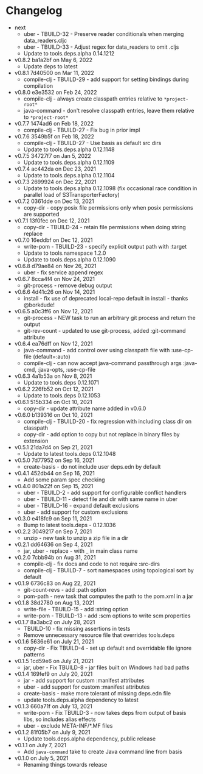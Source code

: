 Changelog
===========

* next
  * uber - TBUILD-32 - Preserve reader conditionals when merging data\_readers.cljc
  * uber - TBUILD-33 - Adjust regex for data\_readers to omit .cljs
  * Update to tools.deps.alpha 0.14.1212
* v0.8.2 ba1a2bf on May 6, 2022
  * Update deps to latest
* v0.8.1 7d40500 on Mar 11, 2022
  * compile-clj - TBUILD-29 - add support for setting bindings during compilation 
* v0.8.0 e3e3532 on Feb 24, 2022
  * compile-clj - always create classpath entries relative to `*project-root*`
  * java-command - don't resolve classpath entries, leave them relative to `*project-root*`
* v0.7.7 1474ad6 on Feb 18, 2022
  * compile-clj - TBUILD-27 - Fix bug in prior impl
* v0.7.6 3549b5f on Feb 18, 2022
  * compile-clj - TBUILD-27 - Use basis as default src dirs
  * Update to tools.deps.alpha 0.12.1148
* v0.7.5 34727f7 on Jan 5, 2022
  * Update to tools.deps.alpha 0.12.1109
* v0.7.4 ac442da on Dec 23, 2021
  * Update to tools.deps.alpha 0.12.1104
* v0.7.3 2699924 on Dec 22, 2021
  * Update to tools.deps.alpha 0.12.1098 (fix occasional race condition in parallel load of S3TransporterFactory)
* v0.7.2 0361dde on Dec 13, 2021
  * copy-dir - copy posix file permissions only when posix permissions are supported
* v0.7.1 13f0fec on Dec 12, 2021
  * copy-dir - TBUILD-24 - retain file permissions when doing string replace
* v0.7.0 16eddbf on Dec 12, 2021
  * write-pom - TBUILD-23 - specify explicit output path with :target
  * Update to tools.namespace 1.2.0
  * Update to tools.deps.alpha 0.12.1090
* v0.6.8 d79ae84 on Nov 26, 2021
  * uber - fix service append regex
* v0.6.7 8cca4f4 on Nov 24, 2021
  * git-process - remove debug output
* v0.6.6 4d41c26 on Nov 14, 2021
  * install - fix use of deprecated local-repo default in install - thanks @borkdude!
* v0.6.5 a0c3ff6 on Nov 12, 2021
  * git-process - NEW task to run an arbitrary git process and return the output
  * git-rev-count - updated to use git-process, added :git-command attribute
* v0.6.4 ea76dff on Nov 12, 2021
  * java-command - add control over using classpath file with :use-cp-file (default=:auto)
  * compile-clj - can now accept java-command passthrough args :java-cmd, :java-opts, :use-cp-file
* v0.6.3 4a1b53a on Nov 8, 2021
  * Update to tools.deps 0.12.1071
* v0.6.2 226fb52 on Oct 12, 2021
  * Update to tools.deps 0.12.1053
* v0.6.1 515b334 on Oct 10, 2021
  * copy-dir - update attribute name added in v0.6.0
* v0.6.0 b139316 on Oct 10, 2021
  * compile-clj - TBUILD-20 - fix regression with including class dir on classpath
  * copy-dir - add option to copy but not replace in binary files by extension
* v0.5.1 21da7d4 on Sep 21, 2021
  * Update to latest tools.deps 0.12.1048
* v0.5.0 7d77952 on Sep 16, 2021
  * create-basis - do not include user deps.edn by default
* v0.4.1 452db44 on Sep 16, 2021
  * Add some param spec checking
* v0.4.0 801a22f on Sep 15, 2021
  * uber - TBUILD-2 - add support for configurable conflict handlers
  * uber - TBUILD-11 - detect file and dir with same name in uber
  * uber - TBUILD-16 - expand default exclusions
  * uber - add support for custom exclusions
* v0.3.0 e418fc9 on Sep 11, 2021
  * Bump to latest tools.deps - 0.12.1036
* v0.2.2 3049217 on Sep 7, 2021
  * unzip - new task to unzip a zip file in a dir
* v0.2.1 dd64636 on Sep 4, 2021
  * jar, uber - replace - with _ in main class name
* v0.2.0 7cbb94b on Aug 31, 2021
  * compile-clj - fix docs and code to not require :src-dirs
  * compile-clj - TBUILD-7 - sort namespaces using topological sort by default
* v0.1.9 6736c83 on Aug 22, 2021
  * git-count-revs - add :path option
  * pom-path - new task that computes the path to the pom.xml in a jar
* v0.1.8 38d2780 on Aug 13, 2021
  * write-file - TBUILD-15 - add :string option 
  * write-pom - TBUILD-13 - add :scm options to write scm properties
* v0.1.7 8a3abc2 on July 28, 2021
  * TBUILD-10 - fix missing assertions in tests
  * Remove unnecessary resource file that overrides tools.deps
* v0.1.6 5636e61 on July 21, 2021
  * copy-dir - Fix TBUILD-4 - set up default and overridable file ignore patterns
* v0.1.5 1cd59e6 on July 21, 2021
  * jar, uber - Fix TBUILD-8 - jar files built on Windows had bad paths
* v0.1.4 169fef9 on July 20, 2021
  * jar - add support for custom :manifest attributes
  * uber - add support for custom :manifest attributes
  * create-basis - make more tolerant of missing deps.edn file
  * update tools.deps.alpha dependency to latest
* v0.1.3 660a71f on July 13, 2021
  * write-pom - Fix TBUILD-3 - now takes deps from output of basis libs, so includes alias effects
  * uber - exclude META-INF/\*.MF files
* v0.1.2 81f05b7 on July 9, 2021
  * Update tools.deps.alpha dependency, public release
* v0.1.1 on July 7, 2021
  * Add `java-command` take to create Java command line from basis
* v0.1.0 on July 5, 2021
  * Renaming things towards release
